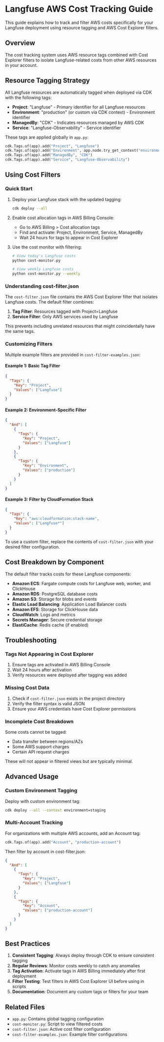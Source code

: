 # Langfuse AWS Cost Tracking Guide

This guide explains how to track and filter AWS costs specifically for your Langfuse deployment using resource tagging and AWS Cost Explorer filters.

## Overview

The cost tracking system uses AWS resource tags combined with Cost Explorer filters to isolate Langfuse-related costs from other AWS resources in your account.

## Resource Tagging Strategy

All Langfuse resources are automatically tagged when deployed via CDK with the following tags:

- **Project**: "Langfuse" - Primary identifier for all Langfuse resources
- **Environment**: "production" (or custom via CDK context) - Environment identifier
- **ManagedBy**: "CDK" - Indicates resources managed by AWS CDK
- **Service**: "Langfuse-Observability" - Service identifier

These tags are applied globally in `app.py`:

```python
cdk.Tags.of(app).add("Project", "Langfuse")
cdk.Tags.of(app).add("Environment", app.node.try_get_context("environment") or "production")
cdk.Tags.of(app).add("ManagedBy", "CDK")
cdk.Tags.of(app).add("Service", "Langfuse-Observability")
```

## Using Cost Filters

### Quick Start

1. Deploy your Langfuse stack with the updated tagging:
   ```bash
   cdk deploy --all
   ```

2. Enable cost allocation tags in AWS Billing Console:
   - Go to AWS Billing > Cost allocation tags
   - Find and activate: Project, Environment, Service, ManagedBy
   - Wait 24 hours for tags to appear in Cost Explorer

3. Use the cost monitor with filtering:
   ```bash
   # View today's Langfuse costs
   python cost-monitor.py
   
   # View weekly Langfuse costs
   python cost-monitor.py --weekly
   ```

### Understanding cost-filter.json

The `cost-filter.json` file contains the AWS Cost Explorer filter that isolates Langfuse costs. The default filter combines:

1. **Tag Filter**: Resources tagged with Project=Langfuse
2. **Service Filter**: Only AWS services used by Langfuse

This prevents including unrelated resources that might coincidentally have the same tags.

### Customizing Filters

Multiple example filters are provided in `cost-filter-examples.json`:

#### Example 1: Basic Tag Filter
```json
{
  "Tags": {
    "Key": "Project",
    "Values": ["Langfuse"]
  }
}
```

#### Example 2: Environment-Specific Filter
```json
{
  "And": [
    {
      "Tags": {
        "Key": "Project",
        "Values": ["Langfuse"]
      }
    },
    {
      "Tags": {
        "Key": "Environment",
        "Values": ["production"]
      }
    }
  ]
}
```

#### Example 3: Filter by CloudFormation Stack
```json
{
  "Tags": {
    "Key": "aws:cloudformation:stack-name",
    "Values": ["Langfuse*"]
  }
}
```

To use a custom filter, replace the contents of `cost-filter.json` with your desired filter configuration.

## Cost Breakdown by Component

The default filter tracks costs for these Langfuse components:

- **Amazon ECS**: Fargate compute costs for Langfuse web, worker, and ClickHouse
- **Amazon RDS**: PostgreSQL database costs
- **Amazon S3**: Storage for blobs and events
- **Elastic Load Balancing**: Application Load Balancer costs
- **Amazon EFS**: Storage for ClickHouse data
- **CloudWatch**: Logs and metrics
- **Secrets Manager**: Secure credential storage
- **ElastiCache**: Redis cache (if enabled)

## Troubleshooting

### Tags Not Appearing in Cost Explorer

1. Ensure tags are activated in AWS Billing Console
2. Wait 24 hours after activation
3. Verify resources were deployed after tagging was added

### Missing Cost Data

1. Check if `cost-filter.json` exists in the project directory
2. Verify the filter syntax is valid JSON
3. Ensure your AWS credentials have Cost Explorer permissions

### Incomplete Cost Breakdown

Some costs cannot be tagged:
- Data transfer between regions/AZs
- Some AWS support charges
- Certain API request charges

These will not appear in filtered views but are typically minimal.

## Advanced Usage

### Custom Environment Tagging

Deploy with custom environment tag:
```bash
cdk deploy --all --context environment=staging
```

### Multi-Account Tracking

For organizations with multiple AWS accounts, add an Account tag:
```python
cdk.Tags.of(app).add("Account", "production-account")
```

Then filter by account in cost-filter.json:
```json
{
  "And": [
    {
      "Tags": {
        "Key": "Project",
        "Values": ["Langfuse"]
      }
    },
    {
      "Tags": {
        "Key": "Account",
        "Values": ["production-account"]
      }
    }
  ]
}
```

## Best Practices

1. **Consistent Tagging**: Always deploy through CDK to ensure consistent tagging
2. **Regular Reviews**: Monitor costs weekly to catch any anomalies
3. **Tag Activation**: Activate tags in AWS Billing immediately after first deployment
4. **Filter Testing**: Test filters in AWS Cost Explorer UI before using in scripts
5. **Documentation**: Document any custom tags or filters for your team

## Related Files

- `app.py`: Contains global tagging configuration
- `cost-monitor.py`: Script to view filtered costs
- `cost-filter.json`: Active cost filter configuration
- `cost-filter-examples.json`: Example filter configurations